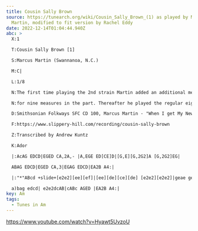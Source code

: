 ```yaml
---
title: Cousin Sally Brown
source: https://tunearch.org/wiki/Cousin_Sally_Brown_(1) as played by Marcus
  Martin, modified to fit version by Rachel Eddy
date: 2022-12-14T01:04:44.940Z
abc: >
  X:1

  T:Cousin Sally Brown [1]

  S:Marcus Martin (Swannanoa, N.C.)

  M:C|

  L:1/8

  N:The first time playing the 2nd strain Martin added an additional measure after the first measure, 

  N:for nine measures in the part. Thereafter he played the regular eight measures per strain. 

  D:Smithsonian Folkways SFC CD 100, Marcus Martin - "When I get My New House Done" (2007. Originally recorded 1942)

  F:https://www.slippery-hill.com/recording/cousin-sally-brown

  Z:Transcribed by Andrew Kuntz

  K:Ador

  |:AcAG EDCD|EGED CA,2A,- |A,EGE ED[CE]D|[G,E][G,2G2]A [G,2G2]EG|

  ABAG EDCD|EGED CA,3|EGAG EDCD|EA2B A4:|

  |:"*"ABcd +slide+[e2e2][ee][ef]|[ee][de][ce][de] [e2e2][e2e2]|geae gecd|ea2ba3(a|

  a)bag edcd| e2e2dcAB|cABc AGED |EA2B A4:|
key: Am
tags:
  - Tunes in Am
---
```

https://www.youtube.com/watch?v=Hyawt5UvzoU